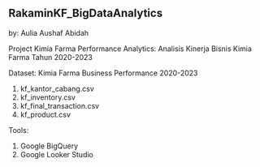## RakaminKF_BigDataAnalytics
by: Aulia Aushaf Abidah

Project Kimia Farma Performance Analytics: Analisis Kinerja Bisnis Kimia Farma Tahun 2020-2023

Dataset: Kimia Farma Business Performance 2020-2023
  1. kf_kantor_cabang.csv
  2. kf_inventory.csv
  3. kf_final_transaction.csv
  4. kf_product.csv

Tools:
  1. Google BigQuery
  2. Google Looker Studio
